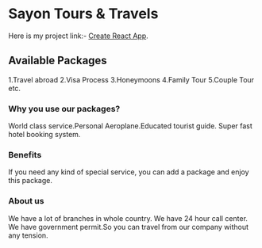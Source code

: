 # Sayon Tours & Travels

Here is my project link:- [Create React App](https://github.com/facebook/create-react-app).

## Available Packages

1.Travel abroad
2.Visa Process
3.Honeymoons
4.Family Tour
5.Couple Tour etc.

### Why you use our packages?

World class service.Personal Aeroplane.Educated tourist guide.
Super fast hotel booking system.

### Benefits

If you need any kind of special service, you can add a package and enjoy this package.

### About us

We have a lot of branches in whole country. We have 24 hour call center.
We have government permit.So you can travel from our company without any tension.